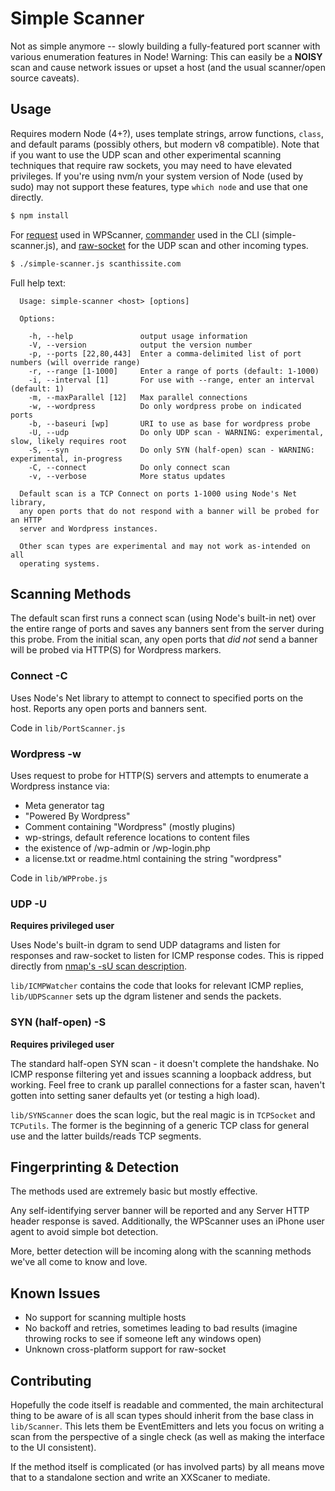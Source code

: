 # Simple Scanner

Not as simple anymore -- slowly building a fully-featured port scanner with various enumeration features in Node!  Warning: This can easily be a **NOISY** scan and cause network issues or upset a host (and the usual scanner/open source caveats).

## Usage

Requires modern Node (4+?), uses template strings, arrow functions, `class`, and default params (possibly others, but modern v8 compatible). Note that if you want to use the UDP scan and other experimental scanning techniques that require raw sockets, you may need to have elevated privileges. If you're using nvm/n your system version of Node (used by sudo) may not support these features, type `which node` and use that one directly.

```sh
$ npm install
```

For [request](https://github.com/request/request) used in WPScanner, [commander](https://github.com/tj/commander.js) used in the CLI (simple-scanner.js), and [raw-socket](https://github.com/stephenwvickers/node-raw-socket) for the UDP scan and other incoming types.

```sh
$ ./simple-scanner.js scanthissite.com
```

Full help text:

```
  Usage: simple-scanner <host> [options]

  Options:

    -h, --help               output usage information
    -V, --version            output the version number
    -p, --ports [22,80,443]  Enter a comma-delimited list of port numbers (will override range)
    -r, --range [1-1000]     Enter a range of ports (default: 1-1000)
    -i, --interval [1]       For use with --range, enter an interval (default: 1)
    -m, --maxParallel [12]   Max parallel connections
    -w, --wordpress          Do only wordpress probe on indicated ports
    -b, --baseuri [wp]       URI to use as base for wordpress probe
    -U, --udp                Do only UDP scan - WARNING: experimental, slow, likely requires root
    -S, --syn                Do only SYN (half-open) scan - WARNING: experimental, in-progress
    -C, --connect            Do only connect scan
    -v, --verbose            More status updates

  Default scan is a TCP Connect on ports 1-1000 using Node's Net library,
  any open ports that do not respond with a banner will be probed for an HTTP
  server and Wordpress instances.

  Other scan types are experimental and may not work as-intended on all
  operating systems.

```

## Scanning Methods

The default scan first runs a connect scan (using Node's built-in net) over the entire range of ports and saves any banners sent from the server during this probe. From the initial scan, any open ports that _did not_ send a banner will be probed via HTTP(S) for Wordpress markers.

### Connect -C

Uses Node's Net library to attempt to connect to specified ports on the host. Reports any open ports and banners sent.

Code in `lib/PortScanner.js`

### Wordpress -w

Uses request to probe for HTTP(S) servers and attempts to enumerate a Wordpress instance via:

* Meta generator tag
* "Powered By Wordpress"
* Comment containing "Wordpress" (mostly plugins)
* wp-strings, default reference locations to content files
* the existence of /wp-admin or /wp-login.php
* a license.txt or readme.html containing the string "wordpress"

Code in `lib/WPProbe.js`

### UDP -U

**Requires privileged user**

Uses Node's built-in dgram to send UDP datagrams and listen for responses and raw-socket to listen for ICMP response codes. This is ripped directly from [nmap's -sU scan description](https://nmap.org/book/man-port-scanning-techniques.html).

`lib/ICMPWatcher` contains the code that looks for relevant ICMP replies, `lib/UDPScanner` sets up the dgram listener and sends the packets.

### SYN (half-open) -S

**Requires privileged user**

The standard half-open SYN scan - it doesn't complete the handshake. No ICMP response filtering yet and issues scanning a loopback address, but working. Feel free to crank up parallel connections for a faster scan, haven't gotten into setting saner defaults yet (or testing a high load).

`lib/SYNScanner` does the scan logic, but the real magic is in `TCPSocket` and `TCPutils`. The former is the beginning of a generic TCP class for general use and the latter builds/reads TCP segments.

## Fingerprinting & Detection 

The methods used are extremely basic but mostly effective.

Any self-identifying server banner will be reported and any Server HTTP header response is saved. Additionally, the WPScanner uses an iPhone user agent to avoid simple bot detection.

More, better detection will be incoming along with the scanning methods we've all come to know and love.

## Known Issues

* No support for scanning multiple hosts
* No backoff and retries, sometimes leading to bad results (imagine throwing rocks to see if someone left any windows open)
* Unknown cross-platform support for raw-socket

## Contributing

Hopefully the code itself is readable and commented, the main architectural thing to be aware of is all scan types should inherit from the base class in `lib/Scanner`. This lets them be EventEmitters and lets you focus on writing a scan from the perspective of a single check (as well as making the interface to the UI consistent). 

If the method itself is complicated (or has involved parts) by all means move that to a standalone section and write an XXScaner to mediate.
